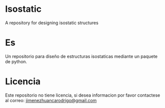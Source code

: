 # Isostatic
A repository for designing isostatic structures

# Es
Un repositorio para diseño de estructuras isostaticas mediante un paquete de python. 

# Licencia
Este repositorio no tiene licencia, si desea informacion por favor contactese al correo: jimenezhuancarodrigo@gmail.com
